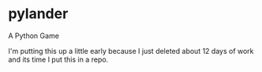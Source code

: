 pylander
========

A Python Game

I'm putting this up a little early because I just deleted about 12 days
of work and its time I put this in a repo.
